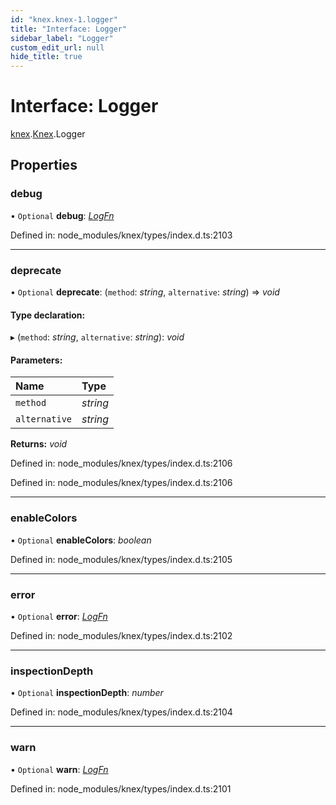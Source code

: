 ```yaml
---
id: "knex.knex-1.logger"
title: "Interface: Logger"
sidebar_label: "Logger"
custom_edit_url: null
hide_title: true
---
```


# Interface: Logger

[knex](../modules/knex.md).[Knex](../modules/knex.knex-1.md).Logger

## Properties

### debug

• `Optional` **debug**: [*LogFn*](../modules/knex.knex-1.md#logfn)

Defined in: node_modules/knex/types/index.d.ts:2103

___

### deprecate

• `Optional` **deprecate**: (`method`: *string*, `alternative`: *string*) => *void*

#### Type declaration:

▸ (`method`: *string*, `alternative`: *string*): *void*

#### Parameters:

Name | Type |
:------ | :------ |
`method` | *string* |
`alternative` | *string* |

**Returns:** *void*

Defined in: node_modules/knex/types/index.d.ts:2106

Defined in: node_modules/knex/types/index.d.ts:2106

___

### enableColors

• `Optional` **enableColors**: *boolean*

Defined in: node_modules/knex/types/index.d.ts:2105

___

### error

• `Optional` **error**: [*LogFn*](../modules/knex.knex-1.md#logfn)

Defined in: node_modules/knex/types/index.d.ts:2102

___

### inspectionDepth

• `Optional` **inspectionDepth**: *number*

Defined in: node_modules/knex/types/index.d.ts:2104

___

### warn

• `Optional` **warn**: [*LogFn*](../modules/knex.knex-1.md#logfn)

Defined in: node_modules/knex/types/index.d.ts:2101
